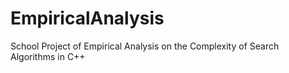 # EmpiricalAnalysis
School Project of Empirical Analysis on the Complexity of Search Algorithms in C++
